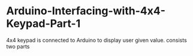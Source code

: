 # Arduino-Interfacing-with-4x4-Keypad-Part-1
4x4 keypad is connected to Arduino to display user given value. consists two parts
